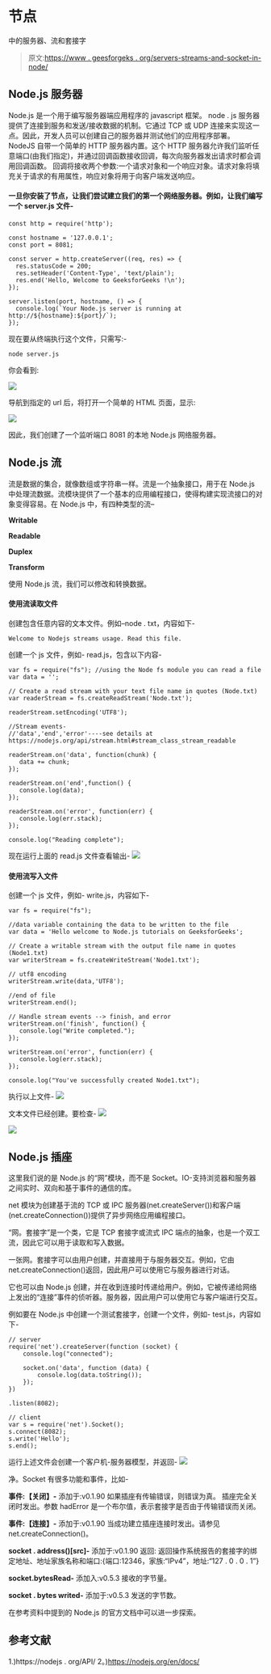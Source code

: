 # 节点

中的服务器、流和套接字

> 原文:[https://www . geesforgeks . org/servers-streams-and-socket-in-node/](https://www.geeksforgeeks.org/servers-streams-and-sockets-in-node/)

## **Node.js 服务器**

Node.js 是一个用于编写服务器端应用程序的 javascript 框架。
node . js 服务器提供了连接到服务和发送/接收数据的机制。它通过 TCP 或 UDP 连接来实现这一点。因此，开发人员可以创建自己的服务器并测试他们的应用程序部署。
NodeJS 自带一个简单的 HTTP 服务器内置。这个 HTTP 服务器允许我们监听任意端口(由我们指定)，并通过回调函数接收回调，每次向服务器发出请求时都会调用回调函数。
回调将接收两个参数:一个请求对象和一个响应对象。请求对象将填充关于请求的有用属性，响应对象将用于向客户端发送响应。

#### 一旦你安装了节点，让我们尝试建立我们的第一个网络服务器。例如，让我们编写一个 server.js 文件-

```
const http = require('http');

const hostname = '127.0.0.1';
const port = 8081;

const server = http.createServer((req, res) => {
  res.statusCode = 200;
  res.setHeader('Content-Type', 'text/plain');
  res.end('Hello, Welcome to GeeksforGeeks !\n');
});

server.listen(port, hostname, () => {
  console.log(`Your Node.js server is running at http://${hostname}:${port}/`);
});
```

现在要从终端执行这个文件，只需写:-

```
node server.js
```

你会看到:

![](img/e6e678ee09338fe94c3c5bf8f86c120e.png)

导航到指定的 url 后，将打开一个简单的 HTML 页面，显示:

![](img/ca2826c4ae90ffa079a8276708cac3cd.png)

因此，我们创建了一个监听端口 8081 的本地 Node.js 网络服务器。

## **Node.js 流**

流是数据的集合，就像数组或字符串一样。流是一个抽象接口，用于在 Node.js 中处理流数据。流模块提供了一个基本的应用编程接口，使得构建实现流接口的对象变得容易。在 Node.js 中，有四种类型的流–

**Writable** 

**Readable** 

**Duplex** 

**Transform** 

使用 Node.js 流，我们可以修改和转换数据。

#### 使用流读取文件

创建包含任意内容的文本文件。例如–node . txt，内容如下-

```
Welcome to Nodejs streams usage. Read this file.

```

创建一个 js 文件，例如- read.js，包含以下内容-

```
var fs = require("fs"); //using the Node fs module you can read a file
var data = '';

// Create a read stream with your text file name in quotes (Node.txt)
var readerStream = fs.createReadStream('Node.txt'); 

readerStream.setEncoding('UTF8');

//Stream events-
//'data','end','error'----see details at 
https://nodejs.org/api/stream.html#stream_class_stream_readable

readerStream.on('data', function(chunk) {
   data += chunk;
});

readerStream.on('end',function() {
   console.log(data);
});

readerStream.on('error', function(err) {
   console.log(err.stack);
});

console.log("Reading complete");
```

现在运行上面的 read.js 文件查看输出-
![](img/5c2dbe62b7fa0146b46e891754ddcad6.png)

#### 使用流写入文件

创建一个 js 文件，例如- write.js，内容如下-

```
var fs = require("fs");

//data variable containing the data to be written to the file
var data = 'Hello welcome to Node.js tutorials on GeeksforGeeks'; 

// Create a writable stream with the output file name in quotes (Node1.txt)
var writerStream = fs.createWriteStream('Node1.txt');

// utf8 encoding
writerStream.write(data,'UTF8');

//end of file
writerStream.end();

// Handle stream events --> finish, and error
writerStream.on('finish', function() {
   console.log("Write completed.");
});

writerStream.on('error', function(err) {
   console.log(err.stack);
});

console.log("You've successfully created Node1.txt");
```

执行以上文件-
![](img/2af2ff82b636a831a6eb94ac9efee1ee.png)

文本文件已经创建。要检查-
![](img/dc3158e118aea0650f36427183b99080.png)

![](img/c060fa3155d6ad15b55e746649d6c6c5.png)

## **Node.js 插座**

这里我们说的是 Node.js 的“网”模块，而不是 Socket。IO-支持浏览器和服务器之间实时、双向和基于事件的通信的库。

net 模块为创建基于流的 TCP 或 IPC 服务器(net.createServer())和客户端(net.createConnection())提供了异步网络应用编程接口。

“网。套接字”是一个类，它是 TCP 套接字或流式 IPC 端点的抽象，也是一个双工流，因此它可以用于读取和写入数据。

一张网。套接字可以由用户创建，并直接用于与服务器交互。例如，它由 net.createConnection()返回，因此用户可以使用它与服务器进行对话。

它也可以由 Node.js 创建，并在收到连接时传递给用户。例如，它被传递给网络上发出的“连接”事件的侦听器。服务器，因此用户可以使用它与客户端进行交互。

例如要在 Node.js 中创建一个测试套接字，创建一个文件，例如- test.js，内容如下-

```
// server
require('net').createServer(function (socket) {
    console.log("connected");

    socket.on('data', function (data) {
        console.log(data.toString());
    });
})

.listen(8082);

// client
var s = require('net').Socket();
s.connect(8082);
s.write('Hello');
s.end();
```

运行上述文件会创建一个客户机-服务器模型，并返回-
![](img/32a2d948c2434f31ff5228b29b0eb3f3.png)

净。Socket 有很多功能和事件，比如-

**事件:【关闭】-**
添加于:v0.1.90
如果插座有传输错误，则错误为真。
插座完全关闭时发出。参数 hadError 是一个布尔值，表示套接字是否由于传输错误而关闭。

**事件:【连接】-**
添加于:v0.1.90
当成功建立插座连接时发出。请参见 net.createConnection()。

**socket . address()[src]-**
添加于:v0.1.90
返回:
返回操作系统报告的套接字的绑定地址、地址家族名称和端口:{端口:12346，家族:“IPv4”，地址:“127 . 0 . 0 . 1”}

**socket.bytesRead-**
添加入:v0.5.3
接收的字节量。

**socket . bytes writed-**
添加于:v0.5.3
发送的字节数。

在参考资料中提到的 Node.js 的官方文档中可以进一步探索。

## **参考文献**

1.)https://nodejs . org/API/
2。)https://nodejs.org/en/docs/